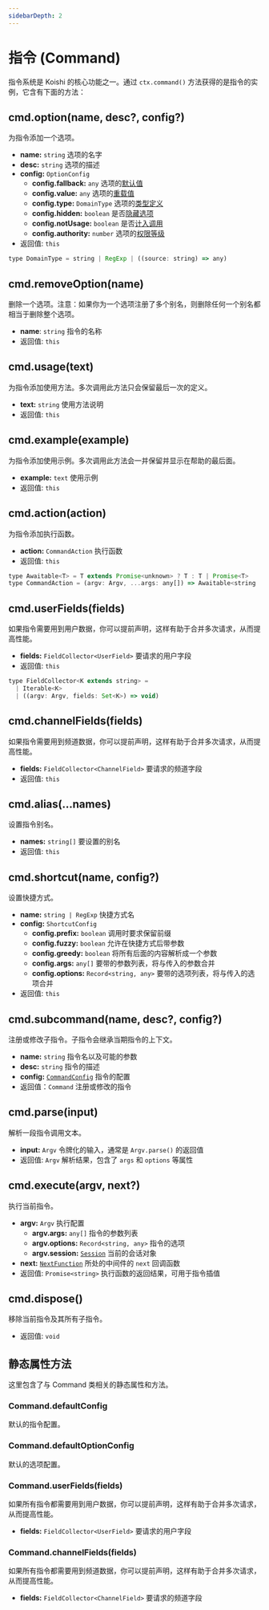 ```yaml
---
sidebarDepth: 2
---
```


# 指令 (Command)

指令系统是 Koishi 的核心功能之一。通过 `ctx.command()` 方法获得的是指令的实例，它含有下面的方法：

## cmd.option(name, desc?, config?)

为指令添加一个选项。

- **name:** `string` 选项的名字
- **desc:** `string` 选项的描述
- **config:** `OptionConfig`
  - **config.fallback:** `any` 选项的[默认值](../guide/command/basic.md#选项的默认值)
  - **config.value:** `any` 选项的[重载值](../guide/command/basic.md#选项的重载)
  - **config.type:** `DomainType` 选项的[类型定义](../guide/command/basic.md#选项的临时类型)
  - **config.hidden:** `boolean` 是否[隐藏选项](../guide/command/basic.md#隐藏指令和选项)
  - **config.notUsage:** `boolean` 是否[计入调用]()
  - **config.authority:** `number` 选项的[权限等级]()
- 返回值: `this`

```js
type DomainType = string | RegExp | ((source: string) => any)
```

## cmd.removeOption(name)

删除一个选项。注意：如果你为一个选项注册了多个别名，则删除任何一个别名都相当于删除整个选项。

- **name**: `string` 指令的名称
- 返回值: `this`

## cmd.usage(text)

为指令添加使用方法。多次调用此方法只会保留最后一次的定义。

- **text:** `string` 使用方法说明
- 返回值: `this`

## cmd.example(example)

为指令添加使用示例。多次调用此方法会一并保留并显示在帮助的最后面。

- **example:** `text` 使用示例
- 返回值: `this`

## cmd.action(action)

为指令添加执行函数。

- **action:** `CommandAction` 执行函数
- 返回值: `this`

```js
type Awaitable<T> = T extends Promise<unknown> ? T : T | Promise<T>
type CommandAction = (argv: Argv, ...args: any[]) => Awaitable<string | void>
```

## cmd.userFields(fields)

如果指令需要用到用户数据，你可以提前声明，这样有助于合并多次请求，从而提高性能。

- **fields:** `FieldCollector<UserField>` 要请求的用户字段
- 返回值: `this`

```js
type FieldCollector<K extends string> =
  | Iterable<K>
  | ((argv: Argv, fields: Set<K>) => void)
```

## cmd.channelFields(fields)

如果指令需要用到频道数据，你可以提前声明，这样有助于合并多次请求，从而提高性能。

- **fields:** `FieldCollector<ChannelField>` 要请求的频道字段
- 返回值: `this`

## cmd.alias(...names)

设置指令别名。

- **names:** `string[]` 要设置的别名
- 返回值: `this`

## cmd.shortcut(name, config?)

设置快捷方式。

- **name:** `string | RegExp` 快捷方式名
- **config:** `ShortcutConfig`
  - **config.prefix:** `boolean` 调用时要求保留前缀
  - **config.fuzzy:** `boolean` 允许在快捷方式后带参数
  - **config.greedy:** `boolean` 将所有后面的内容解析成一个参数
  - **config.args:** `any[]` 要带的参数列表，将与传入的参数合并
  - **config.options:** `Record<string, any>` 要带的选项列表，将与传入的选项合并
- 返回值: `this`

## cmd.subcommand(name, desc?, config?)

注册或修改子指令。子指令会继承当期指令的上下文。

- **name:** `string` 指令名以及可能的参数
- **desc:** `string` 指令的描述
- **config:** [`CommandConfig`](./context.md#ctx-command) 指令的配置
- 返回值：`Command` 注册或修改的指令

## cmd.parse(input)

解析一段指令调用文本。

- **input:** `Argv` 令牌化的输入，通常是 `Argv.parse()` 的返回值
- 返回值: `Argv` 解析结果，包含了 `args` 和 `options` 等属性

## cmd.execute(argv, next?)

执行当前指令。

- **argv:** `Argv` 执行配置
  - **argv.args:** `any[]` 指令的参数列表
  - **argv.options:** `Record<string, any>` 指令的选项
  - **argv.session:** [`Session`](./session.md) 当前的会话对象
- **next:** [`NextFunction`](../guide/message.md#中间件) 所处的中间件的 `next` 回调函数
- 返回值: `Promise<string>` 执行函数的返回结果，可用于指令插值

## cmd.dispose()

移除当前指令及其所有子指令。

- 返回值: `void`

## 静态属性方法

这里包含了与 Command 类相关的静态属性和方法。

### Command.defaultConfig

默认的指令配置。

### Command.defaultOptionConfig

默认的选项配置。

### Command.userFields(fields)

如果所有指令都需要用到用户数据，你可以提前声明，这样有助于合并多次请求，从而提高性能。

- **fields:** `FieldCollector<UserField>` 要请求的用户字段

### Command.channelFields(fields)

如果所有指令都需要用到频道数据，你可以提前声明，这样有助于合并多次请求，从而提高性能。

- **fields:** `FieldCollector<ChannelField>` 要请求的频道字段
